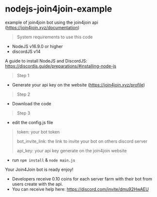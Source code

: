 # nodejs-join4join-example

example of join4join bot using the join4join api (https://join4join.xyz/documentation)

> System requirements to use this code
- NodeJS v16.9.0 or higher
- discordJS v14 

A guide to install NodeJS and DiscordJS: https://discordjs.guide/preparations/#installing-node-js

> Step 1
- Generate your api key on the website (https://join4join.xyz/profile)

> Step 2 
- Download the code

> Step 3
- edit the config.js file 
> token: your bot token
> 
> bot_invite_link: the link to invite your bot on others discord server
> 
> api_key: your api key generate on the join4join website

- run `npm install` & `node main.js`

Your Join4Join bot is ready enjoy!
- Developers receive 0.10 coins for each server farm with their bot from users create with the api.
- You can receive help here: https://discord.com/invite/dmu92HwAEU
